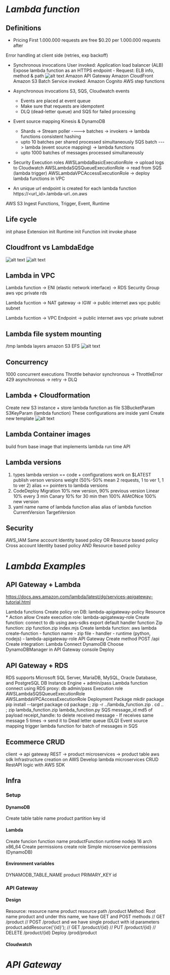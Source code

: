 # ***Lambda function***
## Definitions
- Pricing
First 1.000.000 requests are free
$0.20 per 1.000.000 requests after

Error handling at client side (retries, exp backoff)

- Synchronous invocations
User invoked:
    Application load balancer (ALB)
        Expose lambda function as an HTTPS endpoint
        - Request: ELB info, method & path
        ![alt text](images/image-8.png)
    Amazon API Gateway
    Amazon CloudFront
    Amazon S3 Batch
Service invoked:
    Amazon Cognito
    AWS step functions
    
- Asynchronous invocations
    S3, SQS, Cloudwatch events
    - Events are placed at event queue
    - Make sure that requests are idempotent
    - DLQ (dead-letter queue) and SQS for failed processing

- Event source mapping
    Kinesis & DynamoDB
    - Shards -> Stream poller ----> batches -> invokers -> lambda functions
                        consistent hashing
    - upto 10 batches per shared processed simultaneously
    SQS batch ---> lambda (event source mapping) -> lambda functions
    - upto 1000 batches of messages processed simultaneously

- Security
Execution roles
    AWSLambdaBasicExecutionRole -> upload logs to Cloudwatch
    AWSLambdaSQSQueueExecutionRole -> read from SQS (lambda trigger)
    AWSLambdaVPCAccessExecutionRole -> deploy lambda functions in VPC

- An unique url endpoint is created for each lambda function
    https://<url_id>.lambda-url.<region>.on.aws

AWS S3 Ingest
Functions, Trigger, Event, Runtime
## Life cycle
init phase
    Extension init
    Runtime init
    Function init
invoke phase
## Cloudfront vs LambdaEdge
![alt text](images/image-9.png)
![alt text](images/image-10.png)
## Lambda in VPC
Lambda function -> ENI (elastic network interface) -> RDS Security Group
aws vpc                                               private rds

Lambda fucntion -> NAT gateway -> IGW -> public internet
aws vpc            public subnet

Lambda fucntion -> VPC Endpoint -> public internet
aws vpc            private subnet
## Lambda file system mounting
/tmp
lambda layers
amazon S3
EFS
![alt text](images/image-11.png)
## Concurrency
1000 concurrent executions
Throttle behavior
    synchronous -> ThrottleError 429
    asynchronous -> retry -> DLQ
## Lambda + Cloudformation
Create new S3 instance + store lambda function as file
    S3BucketParam
    S3KeyParam (lambda function)
    These configurations are inside yaml
Create new template
 ![alt text](images/image-14.png)
## Lambda Container images
build from base image that implements lambda run time API
## Lambda versions
1. types
lambda version == code + configurations
    work on $LATEST
    publish verson
    versions weight (50%-50% mean 2 requests, 1 to ver 1, 1 to ver 2)
alias == pointers to lambda versions
2. CodeDeploy
Migration 10% new version, 90% previous version
Linear
    10% every 3 min
Canary
    10% for 30 min then 100%
AllAtONce
    100% new version
3. yaml
name
    name of lambda function
alias
    alias of lambda function
CurrentVersion
TargetVersion
## Security
AWS_IAM
Same account
    Identity based policy OR Resource based policy
Cross account
    Identity based policy AND Resource based policy
# ***Lambda Examples***
## API Gateway + Lambda
https://docs.aws.amazon.com/lambda/latest/dg/services-apigateway-tutorial.html

Lambda functions
    Create policy on DB:
        lambda-apigateway-policy
        Resource *
        Action allow
    Create execution role: 
        lambda-apigateway-role
    Create function:
        connect to db using aws-sdks
        export default handler function
    Zip function: zip function.zip index.mjs
    Create lambda function:
        aws lambda create-function
        - function name
        - zip file
        - handler
        - runtime (python, nodejs)
        - lambda-apigateway-role
API Gateway
    Create method POST /api
    Create integration: Lambda
Connect DynamoDB
    Choose DynamoDBManager in API Gateway console
Deploy


## API Gateway + RDS
RDS supports Microsoft SQL Server, MariaDB, MySQL, Oracle Database, and PostgreSQL
DB Instance
    Engine + admin/pass
Lambda function
    connect using RDS proxy: db admin/pass
Execution role
    AWSLambdaSQSQueueExecutionRole
    AWSLambdaVPCAccessExecutionRole
Deployment Package
    mkdir package
    pip install --target package
    cd package ; zip -r ../lambda_function.zip .
    cd .. ; zip lambda_function.zip lambda_function.py
SQS
    message_id
    md5 of payload
    receipt_handle: to delete received message
    - If receives same message 5 times -> send it to Dead letter queue (DLQ)
Event source mapping
    trigger lambda function for batch of messages in SQS

## Ecommerce CRUD
client -> api gateway REST -> product microservices -> product table
                                                  aws sdk
Infrastructure creation on AWS
Develop lambda microservices CRUD
RestAPI logic with AWS SDK

## Infra
### Setup
#### DynamoDB
Create table
    table name      product
    partition key   id
#### Lambda
Create funcion
    function name   productFunction
    runtime         nodejs 16
    arch            x86_64
Create permissions
    create role     Simple microservice permissions (DynamoDB)
#### Environment variables
DYNAMODB_TABLE_NAME product
PRIMARY_KEY         id
### API Gateway
#### Design
Resource:
    resource name       product
    resource path       /product
Method:
    Root name
        product
    and under this name, we have GET and POST methods
        // GET /product
        // POST /product
    and we have single product with id parameters
        product.addResource('{id}');
        // GET /product/{id}
        // PUT /product/{id}
        // DELETE /product/{id}
Deploy /prod/product
#### Cloudwatch

# ***API Gateway***
